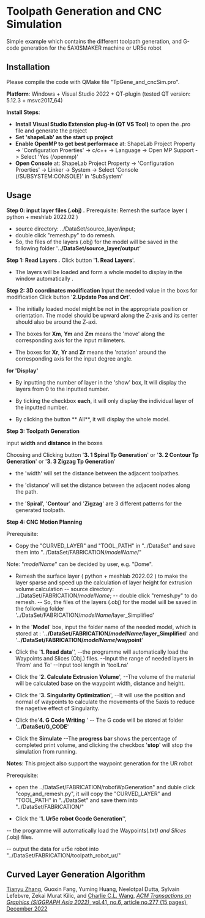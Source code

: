 # Toolpath Generation and CNC Simulation
Simple example which contains the different toolpath generation, and G-code generation for the 5AXISMAKER machine or UR5e robot


## Installation

Please compile the code with QMake file "TpGene_and_cncSim.pro".

**Platform**: 
	Windows + Visual Studio 2022 + QT-plugin (tested QT version: 5.12.3 + msvc2017_64)

**Install Steps**: 
- **Install Visual Studio Extension plug-in (QT VS Tool)** to open the .pro file and generate the project
- **Set 'shapeLab' as the start up project**
- **Enable OpenMP to get best performace** at: ShapeLab Project Property -> 'Configuration Proerties' -> c/c++ -> Language -> Open MP Support -> Select 'Yes (/openmp)'
- **Open Console** at: ShapeLab Project Property -> 'Configuration Proerties' -> Linker -> System -> Select 'Console (/SUBSYSTEM:CONSOLE)' in 'SubSystem'

## Usage

**Step 0: input layer files (.obj) .**
Prerequisite: Remesh the surface layer ( python + meshlab 2022.02 )
- source directory: ../DataSet/source_layer/input; 
- double click "remesh.py" to do remesh.
- So, the files of the layers (.obj) for the model will be saved in the following folder
'**../DataSet/source_layer/output**'

**Step 1:  Read Layers .**
Click button '**1. Read Layers**'.

- The layers will be loaded and form a whole model to display in the window automatically .

**Step 2:  3D coordinates modification** 
Input the needed value in the boxs for modification 
Click button '**2.Update Pos and Ort**'.

- The initially loaded model might be not in the appropriate position or orientation. The model should be upward along the Z-axis and its center should also be around the Z-axi.

- The boxes for **Xm**, **Ym** and **Zm** means the 'move' along the corresponding axis for the input milimeters.

- The boxes for **Xr**, **Yr** and **Zr** means the 'rotation' around the corresponding axis for the input degree angle.

**for 'Display'**

- By inputting the number of layer in the 'show' box, It will display the layers from 0 to the inputted number.

- By ticking the checkbox **each**, it will only display the individual layer of the inputted number.

- By clicking the button ** All**, it will display the whole model.

**Step 3:  Toolpath Generation**

input **width** and **distance** in the boxes 

Choosing and Clicking button 
'**3. 1 	Spiral Tp Generation**' or
'**3. 2 	Contour Tp Generation**' or
'**3. 3 	Zigzag Tp Generation**' 

- the 'width' will set the distance between the adjacent toolpathes.

- the 'distance' will set the distance between the adjacent nodes along the path.

- the '**Spiral**', '**Contour**' and '**Zigzag**' are 3 different patterns for the generated toolpath.

**Step 4: CNC Motion Planning**

Prerequisite: 
- Copy the "CURVED_LAYER" and "TOOL_PATH" in "../DataSet" and save them into "../DataSet/FABRICATION/_modelName_/" 

Note: "_modelName_" can be decided by user, e.g. "Dome".

- Remesh the surface layer ( python + meshlab 2022.02 ) to make the layer sparse and speed up the calculation of layer height for extrusion volume calculation
-- source directory: ../DataSet/FABRICATION/_modelName_; 
-- double click "remesh.py" to do remesh.
-- So, the files of the layers (.obj) for the model will be saved in the following folder
'../DataSet/FABRICATION/_modelName_/layer_Simplified'

- In the '**Model**' box, input the folder name of the needed model, which is stored at :
 '**../DataSet/FABRICATION/_modelName_/layer_Simplified**' and '**../DataSet/FABRICATION/_modelName_/waypoint**'
 
- Click the '**1. Read data**'‘,
--the programme will automatically load the  Waypoints and Slices (Obj.) files.
--Input the range of needed layers in 'From' and To'
--Input tool length in 'toolLns'

- Click the '**2. Calculate Extrusion Volume**',
--The volume of the material will be calculated base on the waypoint width, distance and height.

- Click the '**3. Singularity Optimization**',
--It will use the position and normal of waypoints to calculate the movements of the 5axis to reduce the nagetive effect of Singularity.

- Click the'**4. G Code Writing** '
-- The G code will be stored at folder 
'**../DataSet/G_CODE**'

- Click the **Simulate** 
--The **progress bar** shows the percentage of completed print volume, and clicking the checkbox '**stop**' will stop the simulation from running.

**Notes**: This project also support the waypoint generation for the UR robot

Prerequisite: 

- open the ../DataSet/FABRICATION/robotWpGeneration" and duble click "copy_and_remesh.py", it will copy the "CURVED_LAYER" and "TOOL_PATH" in "../DataSet" and save them into "../DataSet/FABRICATION/" 

- Click the '**1. Ur5e robot Gcode Generation**'‘,

-- the programme will automatically load the  Waypoints(*.txt) and Slices (*.obj) files.

-- output the data for ur5e robot into "../DataSet/FABRICATION/toolpath_robot_ur/"


## Curved Layer Generation Algorithm

[Tianyu Zhang](https://www.linkedin.com/in/tianyu-zhang-49b8231b5/), Guoxin Fang, Yuming Huang, Neelotpal Dutta, Sylvain Lefebvre, Zekai Murat Kilic, and [Charlie C.L. Wang](https://mewangcl.github.io/), [*ACM Transactions on Graphics (SIGGRAPH Asia 2022)*, vol.41, no.6, article no.277 (15 pages), December 2022](https://dl.acm.org/doi/10.1145/3550454.3555516)
